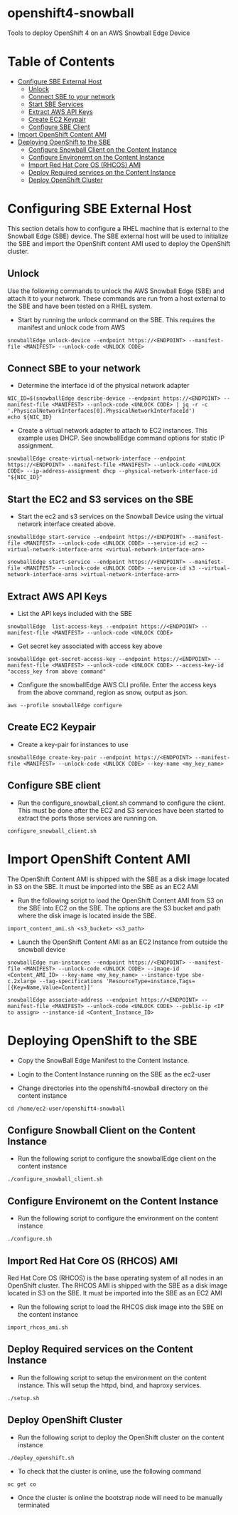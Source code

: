 # openshift4-snowball

Tools to deploy OpenShift 4 on an AWS Snowball Edge Device

# Table of Contents

   * [Configure SBE External Host](#configure-external-host)
     * [Unlock](#unlock)
     * [Connect SBE to your network](#connect)
     * [Start SBE Services](#start-sbe-services)
     * [Extract AWS API Keys](#extract)
     * [Create EC2 Keypair](#keypair)
     * [Configure SBE Client](#client-configure)
   * [Import OpenShift Content AMI](#import-content-ami)
   * [Deploying OpenShift to the SBE](#deploy-openshift)
     * [Configure Snowball Client on the Content Instance](#content-client-configure)
     * [Configure Environemt on the Content Instance](#content-environment)
     * [Import Red Hat Core OS (RHCOS) AMI](#import-rhcos)
     * [Deploy Required services on the Content Instance](#deploy-servies)
     * [Deploy OpenShift Cluster](#deploy-openshift)

# Configuring SBE External Host

This section details how to configure a RHEL machine that is external to the Snowball Edge (SBE) device. The SBE external host will be used to initialize the SBE and import the OpenShift content AMI used to deploy the OpenShift cluster.

## Unlock

Use the following commands to unlock the AWS Snowball Edge (SBE) and attach it to your network. These commands are run from a host external to the SBE and have been tested on a RHEL system.

- Start by running the unlock command on the SBE. This requires the manifest and unlock code from AWS
```
snowballEdge unlock-device --endpoint https://<ENDPOINT> --manifest-file <MANIFEST> --unlock-code <UNLOCK CODE>
```

## Connect SBE to your network

- Determine the interface id of the physical network adapter
```
NIC_ID=$(snowballEdge describe-device --endpoint https://<ENDPOINT> --manifest-file <MANIFEST> --unlock-code <UNLOCK CODE> | jq -r -c '.PhysicalNetworkInterfaces[0].PhysicalNetworkInterfaceId')
echo ${NIC_ID}
```

- Create a virtual network adapter to attach to EC2 instances. This example uses DHCP. See snowballEdge command options for static IP assignment.
```
snowballEdge create-virtual-network-interface --endpoint https://<ENDPOINT> --manifest-file <MANIFEST> --unlock-code <UNLOCK CODE> --ip-address-assignment dhcp --physical-network-interface-id "${NIC_ID}"
```

## Start the EC2 and S3 services on the SBE

- Start the ec2 and s3 services on the Snowball Device using the virtual network interface created above.
```
snowballEdge start-service --endpoint https://<ENDPOINT> --manifest-file <MANIFEST> --unlock-code <UNLOCK CODE> --service-id ec2 --virtual-network-interface-arns <virtual-network-interface-arn>

snowballEdge start-service --endpoint https://<ENDPOINT> --manifest-file <MANIFEST> --unlock-code <UNLOCK CODE> --service-id s3 --virtual-network-interface-arns >virtual-network-interface-arn>
```

## Extract AWS API Keys

- List the API keys included with the SBE
```
snowballEdge  list-access-keys --endpoint https://<ENDPOINT> --manifest-file <MANIFEST> --unlock-code <UNLOCK CODE>
```

- Get secret key associated with access key above
```
snowballEdge get-secret-access-key --endpoint https://<ENDPOINT> --manifest-file <MANIFEST> --unlock-code <UNLOCK CODE> --access-key-id "access_key from above command"
```

- Configure the snowballEdge AWS CLI profile. Enter the access keys from the above command, region as snow, output as json.
```
aws --profile snowballEdge configure
```

## Create EC2 Keypair

- Create a key-pair for instances to use
```
snowballEdge create-key-pair --endpoint https://<ENDPOINT> --manifest-file <MANIFEST> --unlock-code <UNLOCK CODE> --key-name <my_key_name>
```

## Configure SBE client

- Run the configure_snowball_client.sh command to configure the client. This must be done after the EC2 and S3 services have been started to extract the ports those services are running on.
```
configure_snowball_client.sh
```

# Import OpenShift Content AMI

The OpenShift Content AMI is shipped with the SBE as a disk image located in S3 on the SBE. It must be imported into the SBE as an EC2 AMI

- Run the following script to load the OpenShift Content AMI from S3 on the SBE into EC2 on the SBE. The options are the S3 bucket and path where the disk image is located inside the SBE.
```
import_content_ami.sh <s3_bucket> <s3_path>
```

- Launch the OpenShift Content AMI as an EC2 Instance from outside the snowball device
```
snowballEdge run-instances --endpoint https://<ENDPOINT> --manifest-file <MANIFEST> --unlock-code <UNLOCK CODE> --image-id <Content_AMI_ID> --key-name <my_key_name> --instance-type sbe-c.2xlarge --tag-specifications 'ResourceType=instance,Tags=[{Key=Name,Value=Content}]'

snowballEdge associate-address --endpoint https://<ENDPOINT> --manifest-file <MANIFEST> --unlock-code <UNLOCK CODE> --public-ip <IP to assign> --instance-id <Content_Instance_ID>
```

# Deploying OpenShift to the SBE

- Copy the SnowBall Edge Manifest to the Content Instance.

- Login to the Content Instance running on the SBE as the ec2-user

- Change directories into the openshift4-snowball directory on the content instance

```
cd /home/ec2-user/openshift4-snowball
```

## Configure Snowball Client on the Content Instance

- Run the following script to configure the snowballEdge client on the content instance
```
./configure_snowball_client.sh
```

## Configure Environemt on the Content Instance

- Run the following script to configure the environment on the content instance
```
./configure.sh
```

## Import Red Hat Core OS (RHCOS) AMI

Red Hat Core OS (RHCOS) is the base operating system of all nodes in an OpenShift cluster. The RHCOS AMI is shipped with the SBE as a disk image located in S3 on the SBE. It must be imported into the SBE as an EC2 AMI


- Run the following script to load the RHCOS disk image into the SBE on the content instance
```
import_rhcos_ami.sh
```

## Deploy Required services on the Content Instance

- Run the following script to setup the environment on the content instance. This will setup the httpd, bind, and haproxy services.
```
./setup.sh
```

## Deploy OpenShift Cluster

- Run the following script to deploy the OpenShift cluster on the content instance
```
./deploy_openshift.sh
```

- To check that the cluster is online, use the following command
```
oc get co
```

- Once the cluster is online the bootstrap node will need to be manually terminated
